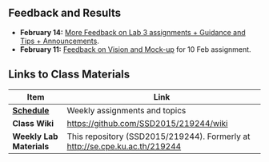 ## Feedback and Results
- __February 14:__ [More Feedback on Lab 3 assignments + Guidance and Tips + Announcements](https://docs.google.com/document/d/1HRUg6MfWvXEZsRorhN8fWyTB5l98V9Yz6XzOS1n5AmA/edit).
- __February 11:__ [Feedback on Vision and Mock-up](https://github.com/SSD2015/219244/wiki/Vision%20Feedback) for 10 Feb assignment.

## Links to Class Materials

| Item | Link |
| -------------- | -------------------------------------- |
| __[Schedule](Schedule.md)__ | Weekly assignments and topics |
| __Class Wiki__ | https://github.com/SSD2015/219244/wiki |
| __Weekly Lab Materials__ | This repository (SSD2015/219244). Formerly at http://se.cpe.ku.ac.th/219244 |
